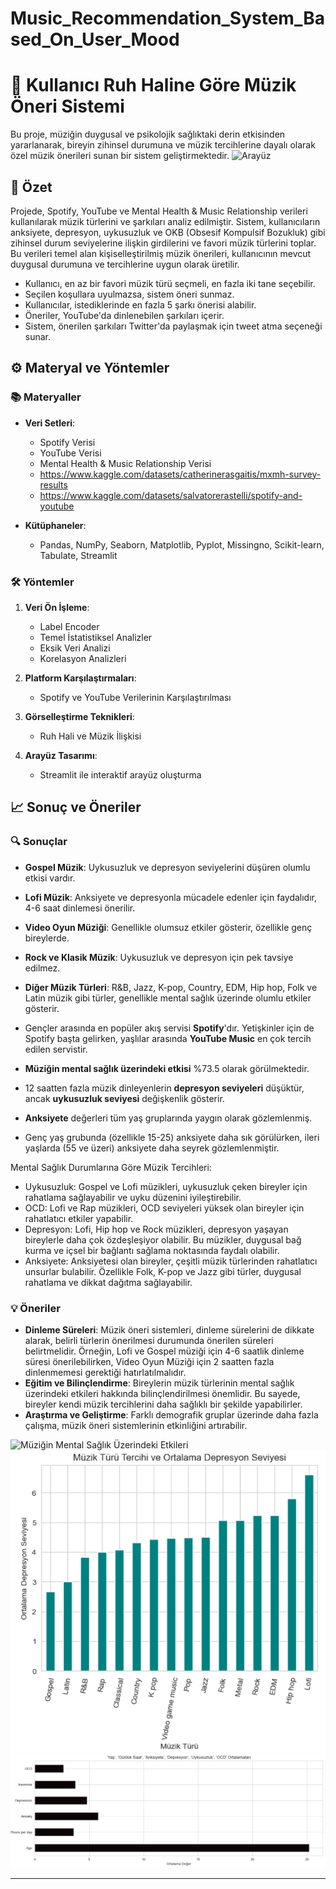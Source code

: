 # Music_Recommendation_System_Based_On_User_Mood
# 🎵 Kullanıcı Ruh Haline Göre Müzik Öneri Sistemi

Bu proje, müziğin duygusal ve psikolojik sağlıktaki derin etkisinden yararlanarak, bireyin zihinsel durumuna ve müzik tercihlerine dayalı olarak özel müzik önerileri sunan bir sistem geliştirmektedir.
![Arayüz](arayüz.png)

## 📄 Özet

Projede, Spotify, YouTube ve Mental Health & Music Relationship verileri kullanılarak müzik türlerini ve şarkıları analiz edilmiştir. Sistem, kullanıcıların anksiyete, depresyon, uykusuzluk ve OKB (Obsesif Kompulsif Bozukluk) gibi zihinsel durum seviyelerine ilişkin girdilerini ve favori müzik türlerini toplar. Bu verileri temel alan kişiselleştirilmiş müzik önerileri, kullanıcının mevcut duygusal durumuna ve tercihlerine uygun olarak üretilir.

- Kullanıcı, en az bir favori müzik türü seçmeli, en fazla iki tane seçebilir.
- Seçilen koşullara uyulmazsa, sistem öneri sunmaz.
- Kullanıcılar, istediklerinde en fazla 5 şarkı önerisi alabilir.
- Öneriler, YouTube'da dinlenebilen şarkıları içerir.
- Sistem, önerilen şarkıları Twitter'da paylaşmak için tweet atma seçeneği sunar.

## ⚙️ Materyal ve Yöntemler

### 📚 Materyaller
- **Veri Setleri**: 
  - Spotify Verisi
  - YouTube Verisi
  - Mental Health & Music Relationship Verisi
  - https://www.kaggle.com/datasets/catherinerasgaitis/mxmh-survey-results
  - https://www.kaggle.com/datasets/salvatorerastelli/spotify-and-youtube

- **Kütüphaneler**:
  - Pandas, NumPy, Seaborn, Matplotlib, Pyplot, Missingno, Scikit-learn, Tabulate, Streamlit

### 🛠️ Yöntemler
1. **Veri Ön İşleme**:
   - Label Encoder
   - Temel İstatistiksel Analizler
   - Eksik Veri Analizi
   - Korelasyon Analizleri

2. **Platform Karşılaştırmaları**:
   - Spotify ve YouTube Verilerinin Karşılaştırılması

3. **Görselleştirme Teknikleri**:
   - Ruh Hali ve Müzik İlişkisi

4. **Arayüz Tasarımı**:
   - Streamlit ile interaktif arayüz oluşturma

## 📈 Sonuç ve Öneriler

### 🔍 Sonuçlar
- **Gospel Müzik**: Uykusuzluk ve depresyon seviyelerini düşüren olumlu etkisi vardır.
- **Lofi Müzik**: Anksiyete ve depresyonla mücadele edenler için faydalıdır, 4-6 saat dinlemesi önerilir.
- **Video Oyun Müziği**: Genellikle olumsuz etkiler gösterir, özellikle genç bireylerde.
- **Rock ve Klasik Müzik**: Uykusuzluk ve depresyon için pek tavsiye edilmez.
- **Diğer Müzik Türleri**: R&B, Jazz, K-pop, Country, EDM, Hip hop, Folk ve Latin müzik gibi türler, genellikle mental sağlık üzerinde olumlu etkiler gösterir.
  
- Gençler arasında en popüler akış servisi **Spotify**'dır. Yetişkinler için de Spotify başta gelirken, yaşlılar arasında **YouTube Music** en çok tercih edilen servistir.
- **Müziğin mental sağlık üzerindeki etkisi** %73.5 olarak görülmektedir.
- 12 saatten fazla müzik dinleyenlerin **depresyon seviyeleri** düşüktür, ancak **uykusuzluk seviyesi** değişkenlik gösterir.
- **Anksiyete** değerleri tüm yaş gruplarında yaygın olarak gözlemlenmiş.
- Genç yaş grubunda (özellikle 15-25) anksiyete daha sık görülürken, ileri yaşlarda (55 ve üzeri) anksiyete daha seyrek gözlemlenmiştir.

Mental Sağlık Durumlarına Göre Müzik Tercihleri:

- Uykusuzluk: Gospel ve Lofi müzikleri, uykusuzluk çeken bireyler için rahatlama sağlayabilir ve uyku düzenini iyileştirebilir.
- OCD: Lofi ve Rap müzikleri, OCD seviyeleri yüksek olan bireyler için rahatlatıcı etkiler yapabilir.
- Depresyon: Lofi, Hip hop ve Rock müzikleri, depresyon yaşayan bireylerle daha çok özdeşleşiyor olabilir. Bu müzikler, duygusal bağ kurma ve içsel bir bağlantı sağlama noktasında faydalı olabilir.
- Anksiyete: Anksiyetesi olan bireyler, çeşitli müzik türlerinden rahatlatıcı unsurlar bulabilir. Özellikle Folk, K-pop ve Jazz gibi türler, duygusal rahatlama ve dikkat dağıtma sağlayabilir.

### 💡 Öneriler
- **Dinleme Süreleri**: Müzik öneri sistemleri, dinleme sürelerini de dikkate alarak, belirli türlerin önerilmesi durumunda önerilen süreleri belirtmelidir. Örneğin, Lofi ve Gospel müziği için 4-6 saatlik dinleme süresi önerilebilirken, Video Oyun Müziği için 2 saatten fazla dinlenmemesi gerektiği hatırlatılmalıdır.
- **Eğitim ve Bilinçlendirme**: Bireylerin müzik türlerinin mental sağlık üzerindeki etkileri hakkında bilinçlendirilmesi önemlidir. Bu sayede, bireyler kendi müzik tercihlerini daha sağlıklı bir şekilde yapabilirler.
- **Araştırma ve Geliştirme**: Farklı demografik gruplar üzerinde daha fazla çalışma, müzik öneri sistemlerinin etkinliğini artırabilir.

![Müziğin Mental Sağlık Üzerindeki Etkileri](muzigin_mental_sağlik_uzerindeki_etkisi.png)
![Müzik Türü Tercihi ve Ortalama Depresyon Seviyesi](muzikturleri_depresyonseviyeleri.png)
![Ortalama Değer](ortalamadeger.png)

---
